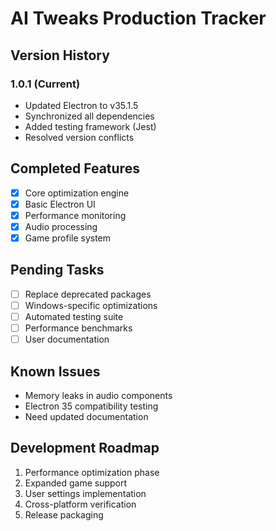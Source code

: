 # AI Tweaks Production Tracker

## Version History
### 1.0.1 (Current)
- Updated Electron to v35.1.5
- Synchronized all dependencies
- Added testing framework (Jest)
- Resolved version conflicts

## Completed Features
- [x] Core optimization engine
- [x] Basic Electron UI
- [x] Performance monitoring
- [x] Audio processing
- [x] Game profile system

## Pending Tasks
- [ ] Replace deprecated packages
- [ ] Windows-specific optimizations
- [ ] Automated testing suite
- [ ] Performance benchmarks
- [ ] User documentation

## Known Issues
- Memory leaks in audio components
- Electron 35 compatibility testing
- Need updated documentation

## Development Roadmap
1. Performance optimization phase
2. Expanded game support
3. User settings implementation
4. Cross-platform verification
5. Release packaging
